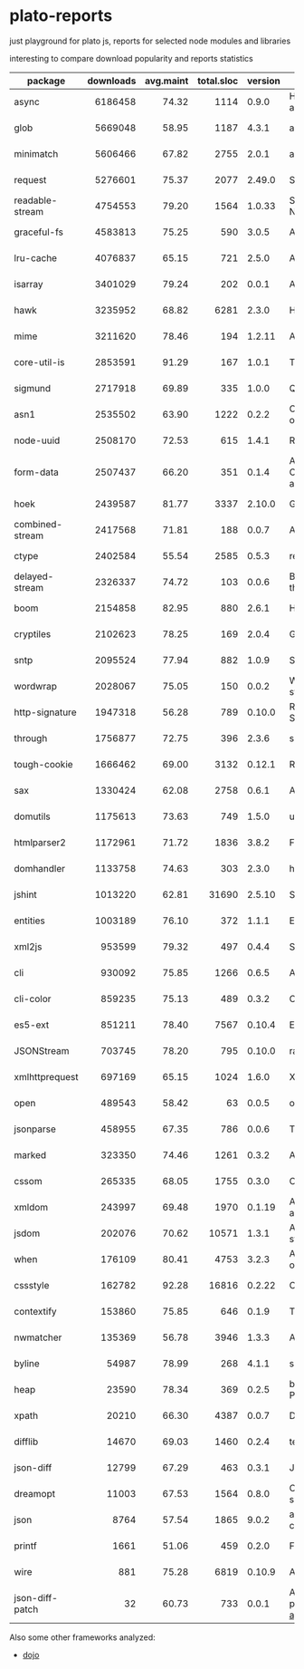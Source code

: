 

# plato-reports

just playground for plato js, reports for selected node modules and libraries

interesting to compare download popularity and reports statistics


| package | downloads |avg.maint | total.sloc | version | description | links |
|-------|--------:|--------:|---------:|-|-|-|
| async | 6186458 | 74.32|1114 | 0.9.0|Higher-order functions and common patterns for asynchronous code  | [report](http://htmlpreview.github.io/?https://github.com/ainthek/plato-reports/blob/master/reports/async/index.html), [npm](https://www.npmjs.org/package/async) |
| glob | 5669048 | 58.95|1187 | 4.3.1|a little globber  | [report](http://htmlpreview.github.io/?https://github.com/ainthek/plato-reports/blob/master/reports/glob/index.html), [npm](https://www.npmjs.org/package/glob) |
| minimatch | 5606466 | 67.82|2755 | 2.0.1|a glob matcher in javascript  | [report](http://htmlpreview.github.io/?https://github.com/ainthek/plato-reports/blob/master/reports/minimatch/index.html), [npm](https://www.npmjs.org/package/minimatch) |
| request | 5276601 | 75.37|2077 | 2.49.0|Simplified HTTP request client.  | [report](http://htmlpreview.github.io/?https://github.com/ainthek/plato-reports/blob/master/reports/request/index.html), [npm](https://www.npmjs.org/package/request) |
| readable-stream | 4754553 | 79.20|1564 | 1.0.33|Streams2, a user-land copy of the stream library from Node.js v0.10.x  | [report](http://htmlpreview.github.io/?https://github.com/ainthek/plato-reports/blob/master/reports/readable-stream/index.html), [npm](https://www.npmjs.org/package/readable-stream) |
| graceful-fs | 4583813 | 75.25|590 | 3.0.5|A drop-in replacement for fs, making various improvements.  | [report](http://htmlpreview.github.io/?https://github.com/ainthek/plato-reports/blob/master/reports/graceful-fs/index.html), [npm](https://www.npmjs.org/package/graceful-fs) |
| lru-cache | 4076837 | 65.15|721 | 2.5.0|A cache object that deletes the least-recently-used items.  | [report](http://htmlpreview.github.io/?https://github.com/ainthek/plato-reports/blob/master/reports/lru-cache/index.html), [npm](https://www.npmjs.org/package/lru-cache) |
| isarray | 3401029 | 79.24|202 | 0.0.1|Array#isArray for older browsers  | [report](http://htmlpreview.github.io/?https://github.com/ainthek/plato-reports/blob/master/reports/isarray/index.html), [npm](https://www.npmjs.org/package/isarray) |
| hawk | 3235952 | 68.82|6281 | 2.3.0|HTTP Hawk Authentication Scheme  | [report](http://htmlpreview.github.io/?https://github.com/ainthek/plato-reports/blob/master/reports/hawk/index.html), [npm](https://www.npmjs.org/package/hawk) |
| mime | 3211620 | 78.46|194 | 1.2.11|A comprehensive library for mime-type mapping  | [report](http://htmlpreview.github.io/?https://github.com/ainthek/plato-reports/blob/master/reports/mime/index.html), [npm](https://www.npmjs.org/package/mime) |
| core-util-is | 2853591 | 91.29|167 | 1.0.1|The `util.is\*` functions introduced in Node v0.12.  | [report](http://htmlpreview.github.io/?https://github.com/ainthek/plato-reports/blob/master/reports/core-util-is/index.html), [npm](https://www.npmjs.org/package/core-util-is) |
| sigmund | 2717918 | 69.89|335 | 1.0.0|Quick and dirty signatures for Objects.  | [report](http://htmlpreview.github.io/?https://github.com/ainthek/plato-reports/blob/master/reports/sigmund/index.html), [npm](https://www.npmjs.org/package/sigmund) |
| asn1 | 2535502 | 63.90|1222 | 0.2.2|Contains parsers and serializers for ASN.1 (currently BER only)  | [report](http://htmlpreview.github.io/?https://github.com/ainthek/plato-reports/blob/master/reports/asn1/index.html), [npm](https://www.npmjs.org/package/asn1) |
| node-uuid | 2508170 | 72.53|615 | 1.4.1|Rigorous implementation of RFC4122 (v1 and v4) UUIDs.  | [report](http://htmlpreview.github.io/?https://github.com/ainthek/plato-reports/blob/master/reports/node-uuid/index.html), [npm](https://www.npmjs.org/package/node-uuid) |
| form-data | 2507437 | 66.20|351 | 0.1.4|A module to create readable "multipart/form-data" streams.  Can be used to submit forms and file uploads to other web applications.  | [report](http://htmlpreview.github.io/?https://github.com/ainthek/plato-reports/blob/master/reports/form-data/index.html), [npm](https://www.npmjs.org/package/form-data) |
| hoek | 2439587 | 81.77|3337 | 2.10.0|General purpose node utilities  | [report](http://htmlpreview.github.io/?https://github.com/ainthek/plato-reports/blob/master/reports/hoek/index.html), [npm](https://www.npmjs.org/package/hoek) |
| combined-stream | 2417568 | 71.81|188 | 0.0.7|A stream that emits multiple other streams one after another.  | [report](http://htmlpreview.github.io/?https://github.com/ainthek/plato-reports/blob/master/reports/combined-stream/index.html), [npm](https://www.npmjs.org/package/combined-stream) |
| ctype | 2402584 | 55.54|2585 | 0.5.3|read and write binary structures and data types  | [report](http://htmlpreview.github.io/?https://github.com/ainthek/plato-reports/blob/master/reports/ctype/index.html), [npm](https://www.npmjs.org/package/ctype) |
| delayed-stream | 2326337 | 74.72|103 | 0.0.6|Buffers events from a stream until you are ready to handle them.  | [report](http://htmlpreview.github.io/?https://github.com/ainthek/plato-reports/blob/master/reports/delayed-stream/index.html), [npm](https://www.npmjs.org/package/delayed-stream) |
| boom | 2154858 | 82.95|880 | 2.6.1|HTTP-friendly error objects  | [report](http://htmlpreview.github.io/?https://github.com/ainthek/plato-reports/blob/master/reports/boom/index.html), [npm](https://www.npmjs.org/package/boom) |
| cryptiles | 2102623 | 78.25|169 | 2.0.4|General purpose crypto utilities  | [report](http://htmlpreview.github.io/?https://github.com/ainthek/plato-reports/blob/master/reports/cryptiles/index.html), [npm](https://www.npmjs.org/package/cryptiles) |
| sntp | 2095524 | 77.94|882 | 1.0.9|SNTP Client  | [report](http://htmlpreview.github.io/?https://github.com/ainthek/plato-reports/blob/master/reports/sntp/index.html), [npm](https://www.npmjs.org/package/sntp) |
| wordwrap | 2028067 | 75.05|150 | 0.0.2|Wrap those words. Show them at what columns to start and stop.  | [report](http://htmlpreview.github.io/?https://github.com/ainthek/plato-reports/blob/master/reports/wordwrap/index.html), [npm](https://www.npmjs.org/package/wordwrap) |
| http-signature | 1947318 | 56.28|789 | 0.10.0|Reference implementation of Joyent's HTTP Signature Scheme  | [report](http://htmlpreview.github.io/?https://github.com/ainthek/plato-reports/blob/master/reports/http-signature/index.html), [npm](https://www.npmjs.org/package/http-signature) |
| through | 1756877 | 72.75|396 | 2.3.6|simplified stream construction  | [report](http://htmlpreview.github.io/?https://github.com/ainthek/plato-reports/blob/master/reports/through/index.html), [npm](https://www.npmjs.org/package/through) |
| tough-cookie | 1666462 | 69.00|3132 | 0.12.1|RFC6265 Cookies and Cookie Jar for node.js  | [report](http://htmlpreview.github.io/?https://github.com/ainthek/plato-reports/blob/master/reports/tough-cookie/index.html), [npm](https://www.npmjs.org/package/tough-cookie) |
| sax | 1330424 | 62.08|2758 | 0.6.1|An evented streaming XML parser in JavaScript  | [report](http://htmlpreview.github.io/?https://github.com/ainthek/plato-reports/blob/master/reports/sax/index.html), [npm](https://www.npmjs.org/package/sax) |
| domutils | 1175613 | 73.63|749 | 1.5.0|utilities for working with htmlparser2's dom  | [report](http://htmlpreview.github.io/?https://github.com/ainthek/plato-reports/blob/master/reports/domutils/index.html), [npm](https://www.npmjs.org/package/domutils) |
| htmlparser2 | 1172961 | 71.72|1836 | 3.8.2|Fast & forgiving HTML/XML/RSS parser  | [report](http://htmlpreview.github.io/?https://github.com/ainthek/plato-reports/blob/master/reports/htmlparser2/index.html), [npm](https://www.npmjs.org/package/htmlparser2) |
| domhandler | 1133758 | 74.63|303 | 2.3.0|handler for htmlparser2 that turns pages into a dom  | [report](http://htmlpreview.github.io/?https://github.com/ainthek/plato-reports/blob/master/reports/domhandler/index.html), [npm](https://www.npmjs.org/package/domhandler) |
| jshint | 1013220 | 62.81|31690 | 2.5.10|Static analysis tool for JavaScript  | [report](http://htmlpreview.github.io/?https://github.com/ainthek/plato-reports/blob/master/reports/jshint/index.html), [npm](https://www.npmjs.org/package/jshint) |
| entities | 1003189 | 76.10|372 | 1.1.1|Encode & decode XML/HTML entities with ease  | [report](http://htmlpreview.github.io/?https://github.com/ainthek/plato-reports/blob/master/reports/entities/index.html), [npm](https://www.npmjs.org/package/entities) |
| xml2js | 953599 | 79.32|497 | 0.4.4|Simple XML to JavaScript object converter.  | [report](http://htmlpreview.github.io/?https://github.com/ainthek/plato-reports/blob/master/reports/xml2js/index.html), [npm](https://www.npmjs.org/package/xml2js) |
| cli | 930092 | 75.85|1266 | 0.6.5|A tool for rapidly building command line apps  | [report](http://htmlpreview.github.io/?https://github.com/ainthek/plato-reports/blob/master/reports/cli/index.html), [npm](https://www.npmjs.org/package/cli) |
| cli-color | 859235 | 75.13|489 | 0.3.2|Colors, formatting and other tools for the console  | [report](http://htmlpreview.github.io/?https://github.com/ainthek/plato-reports/blob/master/reports/cli-color/index.html), [npm](https://www.npmjs.org/package/cli-color) |
| es5-ext | 851211 | 78.40|7567 | 0.10.4|ECMAScript 5 extensions and ES6 shims  | [report](http://htmlpreview.github.io/?https://github.com/ainthek/plato-reports/blob/master/reports/es5-ext/index.html), [npm](https://www.npmjs.org/package/es5-ext) |
| JSONStream | 703745 | 78.20|795 | 0.10.0|rawStream.pipe(JSONStream.parse()).pipe(streamOfObjects)  | [report](http://htmlpreview.github.io/?https://github.com/ainthek/plato-reports/blob/master/reports/JSONStream/index.html), [npm](https://www.npmjs.org/package/JSONStream) |
| xmlhttprequest | 697169 | 65.15|1024 | 1.6.0|XMLHttpRequest for Node  | [report](http://htmlpreview.github.io/?https://github.com/ainthek/plato-reports/blob/master/reports/xmlhttprequest/index.html), [npm](https://www.npmjs.org/package/xmlhttprequest) |
| open | 489543 | 58.42|63 | 0.0.5|open a file or url in the user's preferred application  | [report](http://htmlpreview.github.io/?https://github.com/ainthek/plato-reports/blob/master/reports/open/index.html), [npm](https://www.npmjs.org/package/open) |
| jsonparse | 458955 | 67.35|786 | 0.0.6|This is a pure-js JSON streaming parser for node.js  | [report](http://htmlpreview.github.io/?https://github.com/ainthek/plato-reports/blob/master/reports/jsonparse/index.html), [npm](https://www.npmjs.org/package/jsonparse) |
| marked | 323350 | 74.46|1261 | 0.3.2|A markdown parser built for speed  | [report](http://htmlpreview.github.io/?https://github.com/ainthek/plato-reports/blob/master/reports/marked/index.html), [npm](https://www.npmjs.org/package/marked) |
| cssom | 265335 | 68.05|1755 | 0.3.0|CSS Object Model implementation and CSS parser  | [report](http://htmlpreview.github.io/?https://github.com/ainthek/plato-reports/blob/master/reports/cssom/index.html), [npm](https://www.npmjs.org/package/cssom) |
| xmldom | 243997 | 69.48|1970 | 0.1.19|A W3C Standard XML DOM(Level2 CORE) implementation and parser(DOMParser/XMLSerializer).  | [report](http://htmlpreview.github.io/?https://github.com/ainthek/plato-reports/blob/master/reports/xmldom/index.html), [npm](https://www.npmjs.org/package/xmldom) |
| jsdom | 202076 | 70.62|10571 | 1.3.1|A JavaScript implementation of the DOM and HTML standards  | [report](http://htmlpreview.github.io/?https://github.com/ainthek/plato-reports/blob/master/reports/jsdom/index.html), [npm](https://www.npmjs.org/package/jsdom) |
| when | 176109 | 80.41|4753 | 3.2.3|A lightweight Promises/A+ and when() implementation, plus other async goodies.  | [report](http://htmlpreview.github.io/?https://github.com/ainthek/plato-reports/blob/master/reports/when/index.html), [npm](https://www.npmjs.org/package/when) |
| cssstyle | 162782 | 92.28|16816 | 0.2.22|CSSStyleDeclaration Object Model implementation  | [report](http://htmlpreview.github.io/?https://github.com/ainthek/plato-reports/blob/master/reports/cssstyle/index.html), [npm](https://www.npmjs.org/package/cssstyle) |
| contextify | 153860 | 75.85|646 | 0.1.9|Turn an object into a persistent execution context.  | [report](http://htmlpreview.github.io/?https://github.com/ainthek/plato-reports/blob/master/reports/contextify/index.html), [npm](https://www.npmjs.org/package/contextify) |
| nwmatcher | 135369 | 56.78|3946 | 1.3.3|A CSS3-compliant JavaScript selector engine.  | [report](http://htmlpreview.github.io/?https://github.com/ainthek/plato-reports/blob/master/reports/nwmatcher/index.html), [npm](https://www.npmjs.org/package/nwmatcher) |
| byline | 54987 | 78.99|268 | 4.1.1|super-simple line-by-line Stream reader  | [report](http://htmlpreview.github.io/?https://github.com/ainthek/plato-reports/blob/master/reports/byline/index.html), [npm](https://www.npmjs.org/package/byline) |
| heap | 23590 | 78.34|369 | 0.2.5|binary heap (priority queue) algorithms (ported from Python's heapq module)  | [report](http://htmlpreview.github.io/?https://github.com/ainthek/plato-reports/blob/master/reports/heap/index.html), [npm](https://www.npmjs.org/package/heap) |
| xpath | 20210 | 66.30|4387 | 0.0.7|DOM 3 Xpath implemention and helper for node.js.  | [report](http://htmlpreview.github.io/?https://github.com/ainthek/plato-reports/blob/master/reports/xpath/index.html), [npm](https://www.npmjs.org/package/xpath) |
| difflib | 14670 | 69.03|1460 | 0.2.4|text diff library ported from Python's difflib module  | [report](http://htmlpreview.github.io/?https://github.com/ainthek/plato-reports/blob/master/reports/difflib/index.html), [npm](https://www.npmjs.org/package/difflib) |
| json-diff | 12799 | 67.29|463 | 0.3.1|JSON diff  | [report](http://htmlpreview.github.io/?https://github.com/ainthek/plato-reports/blob/master/reports/json-diff/index.html), [npm](https://www.npmjs.org/package/json-diff) |
| dreamopt | 11003 | 67.53|1564 | 0.8.0|Command-line parser with readable syntax from your sweetest dreams  | [report](http://htmlpreview.github.io/?https://github.com/ainthek/plato-reports/blob/master/reports/dreamopt/index.html), [npm](https://www.npmjs.org/package/dreamopt) |
| json | 8764 | 57.54|1865 | 9.0.2|a 'json' command for massaging and processing JSON on the command line  | [report](http://htmlpreview.github.io/?https://github.com/ainthek/plato-reports/blob/master/reports/json/index.html), [npm](https://www.npmjs.org/package/json) |
| printf | 1661 | 51.06|459 | 0.2.0|Full implementation of the `printf` family in pure JS.  | [report](http://htmlpreview.github.io/?https://github.com/ainthek/plato-reports/blob/master/reports/printf/index.html), [npm](https://www.npmjs.org/package/printf) |
| wire | 881 | 75.28|6819 | 0.10.9|A light, fast, flexible Javascript IOC container.  | [report](http://htmlpreview.github.io/?https://github.com/ainthek/plato-reports/blob/master/reports/wire/index.html), [npm](https://www.npmjs.org/package/wire) |
| json-diff-patch | 32 | 60.73|733 | 0.0.1|A JavaScript implementation of the JSON Media Type for partial modifications: http://tools.ietf.org/html/draft-ietf-appsawg-json-patch-06  | [report](http://htmlpreview.github.io/?https://github.com/ainthek/plato-reports/blob/master/reports/json-diff-patch/index.html), [npm](https://www.npmjs.org/package/json-diff-patch) |


Also some other frameworks analyzed:

- [dojo](http://htmlpreview.github.io/?https://github.com/ainthek/plato-reports/blob/master/reports/dojo/index.html)


